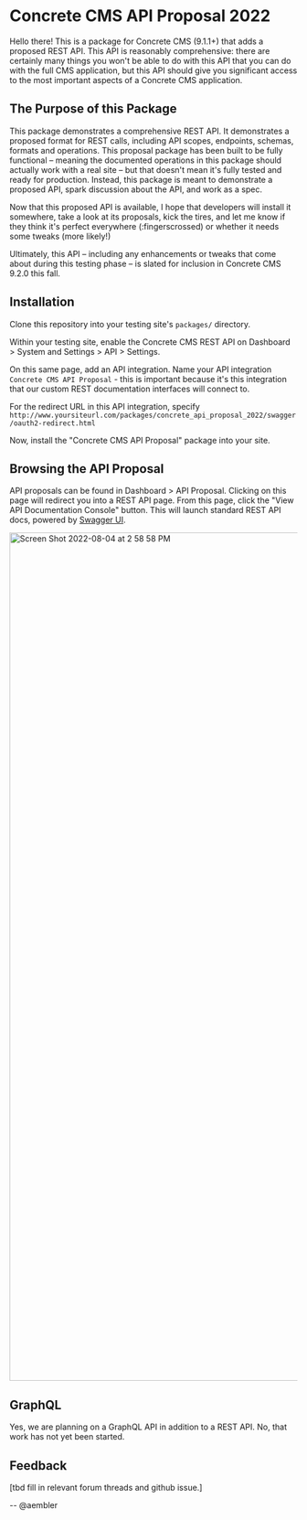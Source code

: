 # Concrete CMS API Proposal 2022

Hello there! This is a package for Concrete CMS (9.1.1+) that adds a proposed REST API. This API is reasonably comprehensive: there are certainly many things you won't be able to do with this API that you can do with the full CMS application, but this API should give you significant access to the most important aspects of a Concrete CMS application.

## The Purpose of this Package

This package demonstrates a comprehensive REST API. It demonstrates a proposed format for REST calls, including API scopes, endpoints, schemas, formats and operations. This proposal package has been built to be fully functional – meaning the documented operations in this package should actually work with a real site – but that doesn't mean it's fully tested and ready for production. Instead, this package is meant to demonstrate a proposed API, spark discussion about the API, and work as a spec.

Now that this proposed API is available, I hope that developers will install it somewhere, take a look at its proposals, kick the tires, and let me know if they think it's perfect everywhere (:fingerscrossed) or whether it needs some tweaks (more likely!)

Ultimately, this API – including any enhancements or tweaks that come about during this testing phase – is slated for inclusion in Concrete CMS 9.2.0 this fall.

## Installation

Clone this repository into your testing site's `packages/` directory.

Within your testing site, enable the Concrete CMS REST API on Dashboard > System and Settings > API > Settings. 

On this same page, add an API integration. Name your API integration `Concrete CMS API Proposal` - this is important because it's this integration that our custom REST documentation interfaces will connect to.

For the redirect URL in this API integration, specify `http://www.yoursiteurl.com/packages/concrete_api_proposal_2022/swagger/oauth2-redirect.html`

Now, install the "Concrete CMS API Proposal" package into your site.

## Browsing the API Proposal

API proposals can be found in Dashboard > API Proposal. Clicking on this page will redirect you into a REST API page. From this page, click the "View API Documentation Console" button. This will launch standard REST API docs, powered by [Swagger UI](https://swagger.io/tools/swagger-ui/).

<img width="1484" alt="Screen Shot 2022-08-04 at 2 58 58 PM" src="https://user-images.githubusercontent.com/527809/182960023-a31e1fe7-2f0c-4311-a44a-c7bfefb59dde.png">

## GraphQL

Yes, we are planning on a GraphQL API in addition to a REST API. No, that work has not yet been started. 

## Feedback

[tbd fill in relevant forum threads and github issue.]

--
@aembler
